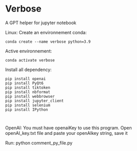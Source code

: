 # Verbose
A GPT helper for jupyter notebook

Linux:
Create an environnement conda:
```
conda create --name verbose python=3.9
```

Active environnement:
```
conda activate verbose
```

Install all dependency:
```
pip install openai
pip install PyQt6
pip install tiktoken
pip install nbformat
pip install webbrowser
pip install jupyter_client
pip install selenium
pip install IPython



```

OpenAI:
You must have openaiKey to use this program. 
Open openAI_key.txt file and paste your openAIkey string, save it

Run:
python comment_py_file.py

